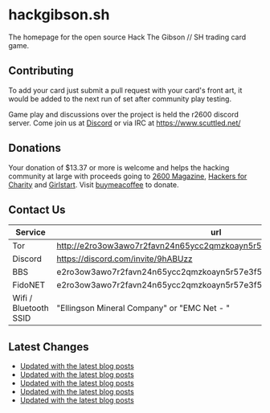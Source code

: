 # hackgibson.sh
The homepage for the open source Hack The Gibson // SH trading card game.


## Contributing

To add your card just submit a pull request with your card's front art, it would be added to the next run of set after community play testing.

Game play and discussions over the project is held the r2600 discord server. Come join us at [Discord](https://discord.com/invite/9hABUzz) or via IRC at https://www.scuttled.net/


## Donations

Your donation of $13.37 or more is welcome and helps the hacking community at large with proceeds going to [2600 Magazine](https://2600.com/), [Hackers for Charity](https://hackersforcharity.org) and [Girlstart](https://girlstart.org).  Visit [buymeacoffee](https://www.buymeacoffee.com/hackgibson.sh) to donate.


## Contact Us

Service | url
-|-
Tor | http://e2ro3ow3awo7r2favn24n65ycc2qmzkoayn5r57e3f56nvjwdcgg32ad.onion
Discord | https://discord.com/invite/9hABUzz
BBS | e2ro3ow3awo7r2favn24n65ycc2qmzkoayn5r57e3f56nvjwdcgg32ad.onion:23
FidoNET | e2ro3ow3awo7r2favn24n65ycc2qmzkoayn5r57e3f56nvjwdcgg32ad.onion:24554
Wifi / Bluetooth SSID | "Ellingson Mineral Company" or "EMC Net - <fidonet address>"

## Latest Changes
<!-- BLOG-POST-LIST:START -->
- [Updated with the latest blog posts](https://github.com/DFW2600/hackgibson.sh/commit/ecd4744d58da853835336da70429e96fa62d39e6)
- [Updated with the latest blog posts](https://github.com/DFW2600/hackgibson.sh/commit/88236abc4a97829d28653546e7f79c3ceaf23389)
- [Updated with the latest blog posts](https://github.com/DFW2600/hackgibson.sh/commit/b8d5679544c6d1a81c8c5f96080c2258e9a00533)
- [Updated with the latest blog posts](https://github.com/DFW2600/hackgibson.sh/commit/1f09f44a2956cd8e9f029eeef25f72dc041715ad)
- [Updated with the latest blog posts](https://github.com/DFW2600/hackgibson.sh/commit/c71254314d07fbf8eb77e9210cbec7585c74d7c1)
<!-- BLOG-POST-LIST:END -->
